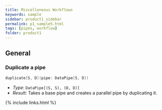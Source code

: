 ```yaml
---
title: Miscelleneous Workflows
keywords: sample
sidebar: product1_sidebar
permalink: p1_sample5.html
tags: [pipes, workflow]
folder: product1
---
```



## General

### Duplicate a pipe

```scala
duplicate[S, D](pipe: DataPipe[S, D])
```

* _Type_: ```DataPipe[(S, S), (D, D)] ```
* _Result_: Takes a base pipe and creates a parallel pipe by duplicating it.

{% include links.html %}
